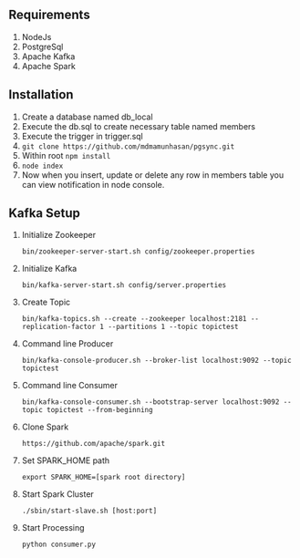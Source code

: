 ## Requirements

1. NodeJs
2. PostgreSql
3. Apache Kafka
4. Apache Spark

## Installation

1. Create a database named db_local
2. Execute the db.sql to create necessary table named members
3. Execute the trigger in trigger.sql
4. `git clone https://github.com/mdmamunhasan/pgsync.git` 
5. Within root `npm install`
6. `node index`
7. Now when you insert, update or delete any row in members table you can view notification in node console.

## Kafka Setup

1. Initialize Zookeeper 
    
    `bin/zookeeper-server-start.sh config/zookeeper.properties`
    
2. Initialize Kafka 

    `bin/kafka-server-start.sh config/server.properties`
    
3. Create Topic

    `bin/kafka-topics.sh --create --zookeeper localhost:2181 --replication-factor 1 --partitions 1 --topic topictest`
    
3. Command line Producer

    `bin/kafka-console-producer.sh --broker-list localhost:9092 --topic topictest`
    
4. Command line Consumer

    `bin/kafka-console-consumer.sh --bootstrap-server localhost:9092 --topic topictest --from-beginning`
    
5. Clone Spark

    `https://github.com/apache/spark.git`
    
6. Set SPARK_HOME path

    `export SPARK_HOME=[spark root directory]`

7. Start Spark Cluster

    `./sbin/start-slave.sh [host:port]`
    
8. Start Processing

    `python consumer.py`
